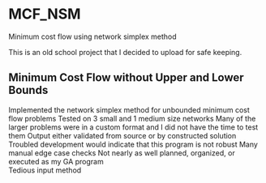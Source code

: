 # MCF_NSM
Minimum cost flow using network simplex method

This is an old school project that I decided to upload for safe keeping.

## Minimum Cost Flow without Upper and Lower Bounds
Implemented the network simplex method for unbounded minimum cost flow problems
Tested on 3 small and 1 medium size networks
Many of the larger problems were in a custom format and I did not have the time to test them
Output either validated from source or by constructed solution
Troubled development would indicate that this program is not robust
  Many manual edge case checks
  Not nearly as well planned, organized, or executed as my GA program  
Tedious input method


